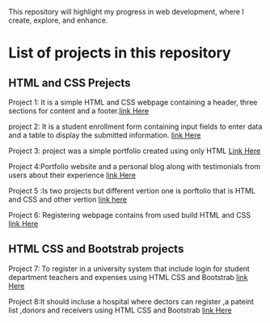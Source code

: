 This repository will highlight my progress in web development, where I create, explore, and enhance.
# List of projects in this repository

 ## HTML and CSS Prejects
Project 1: It is a simple HTML and CSS webpage containing a header, three sections for content and a footer.[link Here](https://github.com/Bisheo/CITYCOT-INNOVATION-HUB/blob/main/HTML%20%26%20CSS%20PROJECTS/Project%204/project4.html)

project 2: It is a student enrollment form containing input fields to enter data and a table to display the submitted information. [link Here](https://github.com/Bisheo/CITYCOT-INNOVATION-HUB/blob/main/HTML%20%26%20CSS%20PROJECTS/Project%203/project3.html)

Project 3: project  was a simple portfolio created using only HTML [Link Here](https://github.com/Bisheo/FRONTEND-PROJECT)

Project 4:Portfolio website and a personal blog along with testimonials from users about their experience [link Here](https://github.com/Bisheo/CITYCOT-INNOVATION-HUB/blob/main/HTML%20%26%20CSS%20PROJECTS/Project%202/project2.html)

Project 5 :Is two projects but different vertion one is porftolio that is HTML and CSS and other vertion [link here](https://github.com/Bisheo/CITYCOT-INNOVATION-HUB/blob/main/HTML%20%26%20CSS%20PROJECTS/project%206/project6.html)

Project 6: Registering webpage contains from used build HTML and CSS [link Here](https://github.com/Bisheo/CITYCOT-INNOVATION-HUB/blob/main/HTML%20%26%20CSS%20PROJECTS/project%205/project5.html)

## HTML CSS and Bootstrab projects

Project 7: To register in a university system that include login for student department teachers and expenses using HTML CSS and Bootstrab [link Here](https://github.com/Bisheo/CITYCOT-INNOVATION-HUB/tree/main/Bootstrab%20Projects/University%20Dashboard)

Project 8:It should incluse a hospital where dectors can register ,a pateint list ,donors and receivers using HTML CSS and Bootstrab [link Here](https://github.com/Bisheo/CITYCOT-INNOVATION-HUB/tree/main/Bootstrab%20Projects/Shafici%20Hospital/Hospital)



